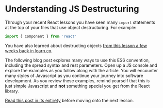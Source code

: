 # Understanding JS Destructuring

Through your recent React lessons you have seen many `import` statements at the top of your files that use object destructuring. For example:

```js
import { Component } from 'react'
```

You have also learned about destructing objects [from this lesson a few weeks back in learn.co](https://github.com/learn-co-curriculum/fewpjs_destructuring_assignment).

The following blog post explores many ways to use this ES6 convention, including the spread syntax and rest parameters. Open up a JS console and explore the examples as you follow along with the article. You will encounter many styles of Javascript as you continue your journey into software development. As you review these examples, remind yourself that this is just simple Javascript and **not** something special you get from the React library.

[Read this post in its entirety](https://www.taniarascia.com/understanding-destructuring-rest-spread/) before moving onto the next lesson.
